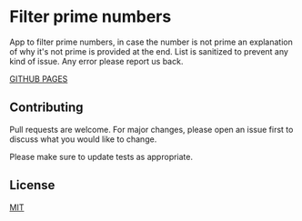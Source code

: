 
# Filter prime numbers

App to filter prime numbers, in case the number is not prime an explanation of why it's not prime is provided at the end.
List is sanitized to prevent any kind of issue.
Any error please report us back.

[GITHUB PAGES](https://eduair94.github.io/filter-prime-numbers)

## Contributing
Pull requests are welcome. For major changes, please open an issue first to discuss what you would like to change.

Please make sure to update tests as appropriate.

## License
[MIT](https://choosealicense.com/licenses/mit/)
